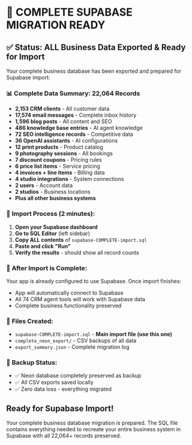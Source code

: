 # 🎉 COMPLETE SUPABASE MIGRATION READY

## ✅ **Status: ALL Business Data Exported & Ready for Import**

Your complete business database has been exported and prepared for Supabase import:

### 📊 **Complete Data Summary: 22,064 Records**
- **2,153 CRM clients** - All customer data
- **17,574 email messages** - Complete inbox history  
- **1,596 blog posts** - All content and SEO
- **486 knowledge base entries** - AI agent knowledge
- **72 SEO intelligence records** - Competitive data
- **36 OpenAI assistants** - AI configurations
- **12 print products** - Product catalog
- **9 photography sessions** - All bookings
- **7 discount coupons** - Pricing rules
- **6 price list items** - Service pricing
- **4 invoices + line items** - Billing data
- **4 studio integrations** - System connections
- **2 users** - Account data
- **2 studios** - Business locations
- **Plus all other business systems**

### 🚀 **Import Process (2 minutes):**

1. **Open your Supabase dashboard**
2. **Go to SQL Editor** (left sidebar)
3. **Copy ALL contents** of `supabase-COMPLETE-import.sql`
4. **Paste and click "Run"**
5. **Verify the results** - should show all record counts

### 🔧 **After Import is Complete:**
Your app is already configured to use Supabase. Once import finishes:
- App will automatically connect to Supabase
- All 74 CRM agent tools will work with Supabase data
- Complete business functionality preserved

### 📁 **Files Created:**
- `supabase-COMPLETE-import.sql` - **Main import file (use this one)**
- `complete_neon_export/` - CSV backups of all data
- `export_summary.json` - Complete migration log

### 💾 **Backup Status:**
- ✅ Neon database completely preserved as backup
- ✅ All CSV exports saved locally
- ✅ Zero data loss - everything migrated

## **Ready for Supabase Import!**

Your complete business database migration is prepared. The SQL file contains everything needed to recreate your entire business system in Supabase with all 22,064+ records preserved.